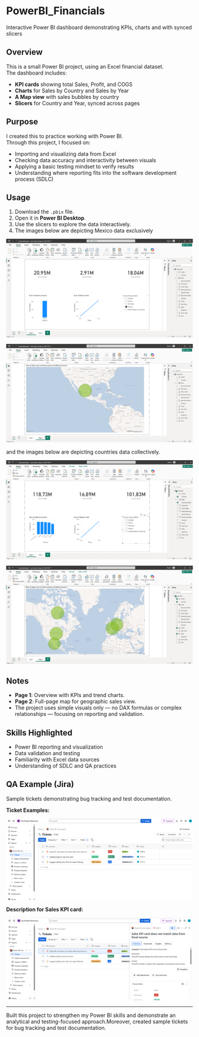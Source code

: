 # PowerBI_Financials
Interactive Power BI dashboard demonstrating KPIs, charts and with synced slicers

## Overview
This is a small Power BI project, using an Excel financial dataset.  
The dashboard includes:

- **KPI cards** showing total Sales, Profit, and COGS  
- **Charts** for Sales by Country and Sales by Year  
- **A Map view** with sales bubbles by country  
- **Slicers** for Country and Year, synced across pages  

## Purpose
I created this  to practice working with Power BI.  
Through this project, I focused on:

- Importing and visualizing data from Excel  
- Checking data accuracy and interactivity between visuals  
- Applying a basic testing mindset to verify results  
- Understanding where reporting fits into the software development process (SDLC)

## Usage
1. Download the `.pbix` file.  
2. Open it in **Power BI Desktop**.  
3. Use the slicers to explore the data interactively.
4. The images below are depicting Mexico data exclusively
 
 ![Page 1 Overview Mexico](Images/1.png)
 
 ![Page 2 Map Mexico](Images/2.png)

 and the images below are depicting countries data collectively.

![Page 1 Overview Countries](Images/3.png) 

![Page 2 Map Countries](Images/4.png)

## Notes
- **Page 1**: Overview with KPIs and trend charts.  
- **Page 2**: Full-page map for geographic sales view.  
- The project uses simple visuals only — no DAX formulas or complex relationships — focusing on reporting and validation.

## Skills Highlighted
- Power BI reporting and visualization  
- Data validation and testing  
- Familiarity with Excel data sources  
- Understanding of SDLC and QA practices  

## QA Example (Jira)
Sample tickets demonstrating bug tracking and test documentation.

**Ticket Examples:**  

![Tickets](Jira/Tickets.png)    

**Description for Sales KPI card:** 

![Jira Bug Description](Jira/Description.png)

---

Built this project to strengthen my Power BI skills and demonstrate an analytical and testing-focused approach.Moreover, created sample tickets for bug tracking and test documentation.
